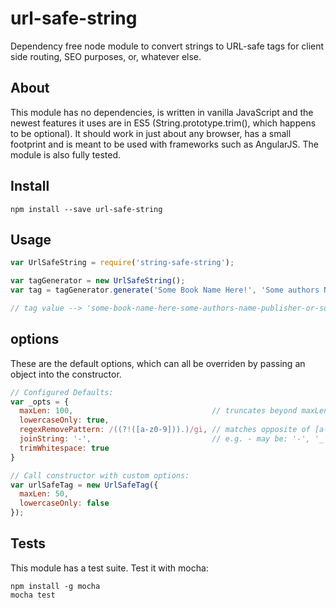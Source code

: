# url-safe-string

Dependency free node module to convert strings to URL-safe tags for client side routing, SEO purposes, or, whatever else.

## About

This module has no dependencies, is written in vanilla JavaScript and the newest features it uses are in ES5 (String.prototype.trim(), which happens to be optional). It should work in just about any browser, has a small
footprint and is meant to be used with frameworks such as AngularJS. The module is also fully tested.


## Install

```
npm install --save url-safe-string
```

## Usage

```javascript
var UrlSafeString = require('string-safe-string');

var tagGenerator = new UrlSafeString();
var tag = tagGenerator.generate('Some Book Name Here!', 'Some authors Name', 'Publisher or something...');

// tag value --> 'some-book-name-here-some-authors-name-publisher-or-something'

```

## options

These are the default options, which can all be overriden by passing an object into the constructor.

```javascript
// Configured Defaults:
var _opts = {
  maxLen: 100,                               // truncates beyond maxLen
  lowercaseOnly: true,
  regexRemovePattern: /((?!([a-z0-9])).)/gi, // matches opposite of [a-z0-9]
  joinString: '-',                           // e.g. - may be: '-', '_', '#'
  trimWhitespace: true
}

// Call constructor with custom options:
var urlSafeTag = new UrlSafeTag({
  maxLen: 50,
  lowercaseOnly: false
});

```

## Tests

This module has a test suite. Test it with mocha:

```
npm install -g mocha
mocha test
```
